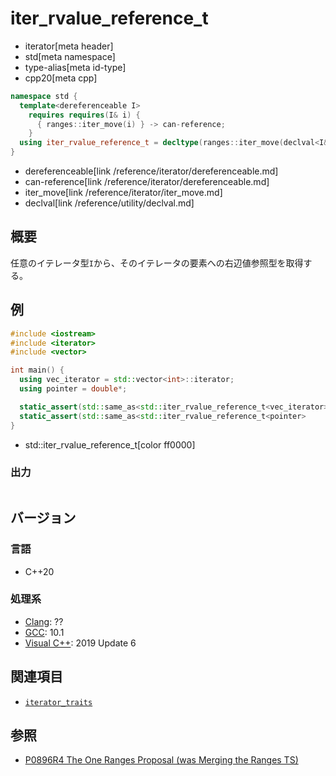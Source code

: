 # iter_rvalue_reference_t
* iterator[meta header]
* std[meta namespace]
* type-alias[meta id-type]
* cpp20[meta cpp]

```cpp
namespace std {
  template<dereferenceable I>
    requires requires(I& i) {
      { ranges::iter_move(i) } -> can-reference;
    }
  using iter_rvalue_reference_t = decltype(ranges::iter_move(declval<I&>()));
}
```
* dereferenceable[link /reference/iterator/dereferenceable.md]
* can-reference[link /reference/iterator/dereferenceable.md]
* iter_move[link /reference/iterator/iter_move.md]
* declval[link /reference/utility/declval.md]

## 概要

任意のイテレータ型`I`から、そのイテレータの要素への右辺値参照型を取得する。

## 例
```cpp example
#include <iostream>
#include <iterator>
#include <vector>

int main() {
  using vec_iterator = std::vector<int>::iterator;
  using pointer = double*;

  static_assert(std::same_as<std::iter_rvalue_reference_t<vec_iterator>, int&&>);
  static_assert(std::same_as<std::iter_rvalue_reference_t<pointer>     , double&&>);
}
```
* std::iter_rvalue_reference_t[color ff0000]

### 出力
```
```

## バージョン
### 言語
- C++20

### 処理系
- [Clang](/implementation.md#clang): ??
- [GCC](/implementation.md#gcc): 10.1
- [Visual C++](/implementation.md#visual_cpp): 2019 Update 6

## 関連項目

- [`iterator_traits`](iterator_traits.md)

## 参照

- [P0896R4 The One Ranges Proposal (was Merging the Ranges TS)](http://www.open-std.org/jtc1/sc22/wg21/docs/papers/2018/p0896r4.pdf)